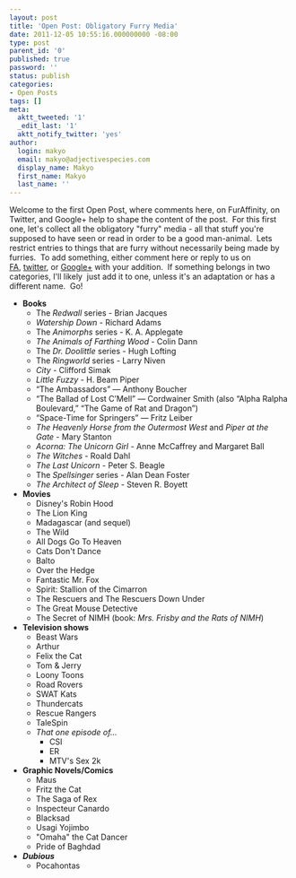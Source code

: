```yaml
---
layout: post
title: 'Open Post: Obligatory Furry Media'
date: 2011-12-05 10:55:16.000000000 -08:00
type: post
parent_id: '0'
published: true
password: ''
status: publish
categories:
- Open Posts
tags: []
meta:
  aktt_tweeted: '1'
  _edit_last: '1'
  aktt_notify_twitter: 'yes'
author:
  login: makyo
  email: makyo@adjectivespecies.com
  display_name: Makyo
  first_name: Makyo
  last_name: ''
---
```

<p>Welcome to the first Open Post, where comments here, on FurAffinity, on Twitter, and Google+ help to shape the content of the post.  For this first one, let's collect all the obligatory "furry" media - all that stuff you're supposed to have seen or read in order to be a good man-animal.  Lets restrict entries to things that are furry without necessarily being made by furries.  To add something, either comment here or reply to us on <a href="http://www.furaffinity.net/journal/2971639/">FA</a>, <a href="http://twitter.com/adjspecies">twitter</a>, or <a href="https://plus.google.com/112736664779432876558?prsrc=3">Google+</a> with your addition.  If something belongs in two categories, I'll likely  just add it to one, unless it's an adaptation or has a different name.  Go!</p>
<!--more-->
<ul>
<li><strong>Books</strong>
<ul>
<li>The <em>Redwall</em> series - Brian Jacques</li>
<li><em>Watership Down</em> - Richard Adams</li>
<li>The <em>Animorphs</em> series - K. A. Applegate</li>
<li><em>The Animals of Farthing Wood</em> - Colin Dann</li>
<li>The <em>Dr. Doolittle</em> series - Hugh Lofting</li>
<li>The <em>Ringworld</em> series - Larry Niven</li>
<li><em>City</em> - Clifford Simak</li>
<li><em>Little Fuzzy</em> - H. Beam Piper</li>
<li>“The Ambassadors” — Anthony Boucher</li>
<li>“The Ballad of Lost C’Mell” — Cordwainer Smith (also “Alpha Ralpha Boulevard,” “The Game of Rat and Dragon”)</li>
<li>“Space-Time for Springers” — Fritz Leiber</li>
<li><em>The Heavenly Horse from the Outermost West</em> and <em>Piper at the Gate</em> - Mary Stanton</li>
<li><em>Acorna: The Unicorn Girl</em> - Anne McCaffrey and Margaret Ball</li>
<li><em>The Witches</em> - Roald Dahl</li>
<li><em>The Last Unicorn</em> - Peter S. Beagle</li>
<li>The <em>Spellsinger</em> series - Alan Dean Foster</li>
<li><em>The Architect of Sleep</em> - Steven R. Boyett</li>
</ul>
</li>
<li><strong>Movies</strong>
<ul>
<li>Disney's Robin Hood</li>
<li>The Lion King</li>
<li>Madagascar (and sequel)</li>
<li>The Wild</li>
<li>All Dogs Go To Heaven</li>
<li>Cats Don't Dance</li>
<li>Balto</li>
<li>Over the Hedge</li>
<li>Fantastic Mr. Fox</li>
<li>Spirit: Stallion of the Cimarron</li>
<li>The Rescuers and The Rescuers Down Under</li>
<li>The Great Mouse Detective</li>
<li>The Secret of NIMH (book: <em>Mrs. Frisby and the Rats of NIMH</em>)</li>
</ul>
</li>
<li><strong>Television shows</strong>
<ul>
<li>Beast Wars</li>
<li>Arthur</li>
<li>Felix the Cat</li>
<li>Tom &amp; Jerry</li>
<li>Loony Toons</li>
<li>Road Rovers</li>
<li>SWAT Kats</li>
<li>Thundercats</li>
<li>Rescue Rangers</li>
<li>TaleSpin</li>
<li><em>That one episode of...</em>
<ul>
<li>CSI</li>
<li>ER</li>
<li>MTV's Sex 2k</li>
</ul>
</li>
</ul>
</li>
<li><strong>Graphic Novels/Comics</strong>
<ul>
<li>Maus</li>
<li>Fritz the Cat</li>
<li>The Saga of Rex</li>
<li>Inspecteur Canardo</li>
<li>Blacksad</li>
<li>Usagi Yojimbo</li>
<li>"Omaha" the Cat Dancer</li>
<li>Pride of Baghdad</li>
</ul>
</li>
<li><strong><em>Dubious</em></strong>
<ul>
<li>Pocahontas</li>
</ul>
</li>
</ul>



